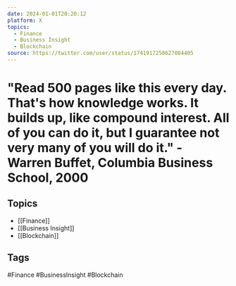 ```yaml
---
date: 2024-01-01T20:20:12
platform: X
topics:
  - Finance
  - Business Insight
  - Blockchain
source: https://twitter.com/user/status/1741917258627084405
---
```

# "Read 500 pages like this every day. That's how knowledge works. It builds up, like compound interest. All of you can do it, but I guarantee not very many of you will do it." - Warren Buffet, Columbia Business School, 2000

## Topics
- [[Finance]]
- [[Business Insight]]
- [[Blockchain]]

## Tags
#Finance #BusinessInsight #Blockchain